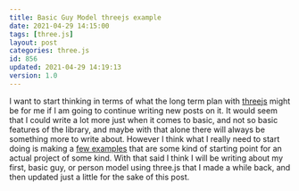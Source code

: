 ```yaml
---
title: Basic Guy Model threejs example
date: 2021-04-29 14:15:00
tags: [three.js]
layout: post
categories: three.js
id: 856
updated: 2021-04-29 14:19:13
version: 1.0
---
```


I want to start thinking in terms of what the long term plan with [threejs](https://threejs.org/) might be for me if I am going to continue writing new posts on it. It would seem that I could write a lot more just when it comes to basic, and not so basic features of the library, and maybe with that alone there will always be something more to write about. However I think what I really need to start doing is making a [few examples](/2021/02/19/threejs-examples/) that are some kind of starting point for an actual project of some kind. With that said I think I will be writing about my first, basic guy, or person model using three.js that I made a while back, and then updated just a little for the sake of this post.

<!-- more -->

